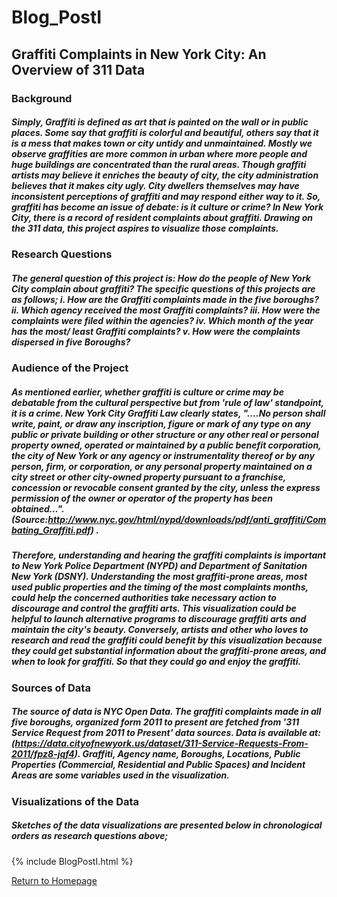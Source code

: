 # Blog_PostI
## Graffiti Complaints in New York City: An Overview of 311 Data
### Background
##### Simply, Graffiti is defined as art that is painted on the wall or in public places. Some say that graffiti is colorful and beautiful, others say that it is a mess that makes town or city untidy and unmaintained. Mostly we observe graffities are more common in urban where more people and huge buildings are concentrated than the rural areas. Though graffiti artists may believe it enriches the beauty of city, the city administration believes that it makes city ugly. City dwellers themselves may have inconsistent perceptions of graffiti and may respond either way to it. So, graffiti has become an issue of debate: is it culture or crime?  In New York City, there is a record of resident complaints about graffiti. Drawing on the 311 data, this project aspires to visualize those complaints. 
### Research Questions
##### The general question of this project is:  How do the people of New York City complain about graffiti? The specific questions of this projects are as follows; i.    How are the Graffiti complaints made in the five boroughs?  ii.    Which agency received the most Graffiti complaints? iii. How were the complaints were filed within the agencies? iv.    Which month of the year has the most/ least Graffiti complaints? v. How were the complaints dispersed in five Boroughs? 
### Audience of the Project
##### As mentioned earlier, whether graffiti is culture or crime may be debatable from the cultural perspective but from 'rule of law' standpoint, it is a crime. New York City Graffiti Law clearly states, "….No person shall write, paint, or draw any inscription, figure or mark of any type on any public or private building or other structure or any other real or personal property owned, operated or maintained by a public benefit corporation, the city of New York or any agency or instrumentality thereof or by any person, firm, or corporation, or any personal property maintained on a city street or other city-owned property pursuant to a franchise, concession or revocable consent granted by the city, unless the express permission of the owner or operator of the property has been obtained…". (Source:http://www.nyc.gov/html/nypd/downloads/pdf/anti_graffiti/Combating_Graffiti.pdf) . 
##### Therefore, understanding and hearing the graffiti complaints is important to New York Police Department (NYPD) and Department of Sanitation New York (DSNY). Understanding the most graffiti-prone areas, most used public properties and the timing of the most complaints months, could help the concerned authorities take necessary action to discourage and control the graffiti arts. This visualization could be helpful to launch alternative programs to discourage graffiti arts and maintain the city's beauty. Conversely, artists and other who loves to research and read the graffiti could benefit by this visualization because they could get substantial information about the graffiti-prone areas, and when to look for graffiti. So that they could go and enjoy the graffiti.
### Sources of Data
##### The source of data is NYC Open Data. The graffiti complaints made in all five boroughs, organized form 2011 to present are fetched from '311 Service Request from 2011 to Present' data sources. Data is available at: (https://data.cityofnewyork.us/dataset/311-Service-Requests-From-2011/fpz8-jqf4). Graffiti, Agency name, Boroughs, Locations, Public Properties (Commercial, Residential and Public Spaces) and Incident Areas are some variables used in the visualization.
### Visualizations of the Data
##### Sketches of the data visualizations are presented below in chronological orders as research questions above; 
{% include BlogPostI.html %}

[Return to Homepage](https://abinojha.github.io/DataVis/)
